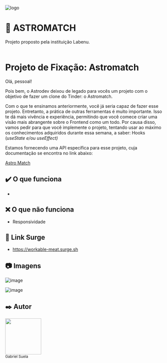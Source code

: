![logo](https://user-images.githubusercontent.com/93896739/164999985-7b51c45f-00b3-4cb8-95eb-1f3c562f1af7.png)


# :page_facing_up: ASTROMATCH
Projeto proposto pela instituição Labenu.
<br>
<br>

# Projeto de Fixação: Astromatch

Olá, pessoal!

Pois bem, o Astrodev deixou de legado para vocês um projeto com o objetivo de fazer um clone do Tinder: o Astromatch. 

Com o que te ensinamos anteriormente, você já seria capaz de fazer esse projeto. Entretanto, a prática de outras ferramentas é muito importante. Isso te dá mais vivência e experiência, permitindo que você comece criar uma visão mais abrangente sobre o Frontend como um todo. Por causa disso, vamos pedir para que você implemente o projeto, tentando usar ao máximo os conhecimentos adquiridos durante essa semana, a saber: Hooks (*useState e/ou* *useEffect)*

Estamos fornecendo uma API específica para esse projeto, cuja documentação se encontra no link abaixo:

[Astro Match](https://documenter.getpostman.com/view/7549981/SW12yx56?version=latest)

## :heavy_check_mark: O que funciona
*


## :x: O que não funciona
* Responsividade

## :link: Link Surge 
* https://workable-meat.surge.sh


## :camera: Imagens
![image](https://user-images.githubusercontent.com/96388423/182052360-5f17f95b-533f-4846-8183-9f000901a4c8.png)

![image](https://user-images.githubusercontent.com/96388423/182052555-01dcb712-e315-455a-bb47-74e12432ae1f.png)


## :black_nib: Autor

 <img src="https://avatars.githubusercontent.com/u/96388423?v=4" width=115><br><sub>Gabriel Suela</sub> 
